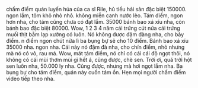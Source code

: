 chấm điểm quán luyến húa của ca sĩ Rile, hủ tiếu hải sản đặc biệt 150000. ngon lắm, tôm khô nhỏ nhỏ. không miễn canh nước lèo. Tám điểm, ngon hơn nha, cho tám cũng chưa có đạt lắm. 35000 bánh bao xá xíu nha, còn bánh bao đặc biệt 80000. Wow, 1 2 3 4 năm cái trứng cút nửa cái trứng muối thịt bằm lạp xưởng có luôn. Nó không được đậm đàng nha, cho bảy điểm. n điểm ngon chút nữa lì ba bụng bự sẽ cho 10 điểm. Bánh bao xá xíu 35000 nha. ngon nha. Cái này nó đậm đà nha, cho chín điểm, nhỏ nhưng mà nó có vỏ, rau má. Wow, mát tám điểm, nó chỉ có cái cái độ ngọt thôi, nó không có cái mùi thơm mùi gì hết á, cũng được, chè sen. Trời ơi, quá trời hột sen luôn nha, 50.000 ly nha. Cũng được, nhưng mà hơi ngọt lắm nha. Ba bụng bự cho tám điểm, quán này cuốn tám ổn. Hẹn mọi người chấm điểm video tiếp theo nha.
